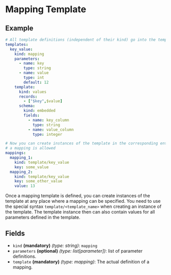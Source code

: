 # Mapping Template

## Example
```yaml
# All template definitions (independent of their kind) go into the templates section
templates:
  key_value:
    kind: mapping
    parameters:
      - name: key
        type: string
      - name: value
        type: int
        default: 12
    template:
      kind: values
      records:
        - ["$key",$value]
      schema:
        kind: embedded
        fields:
          - name: key_column
            type: string
          - name: value_column
            type: integer

# Now you can create instances of the template in the corresponding entity section or at any other place where
# a mapping is allowed
mappings:
  mapping_1:
    kind: template/key_value
    key: some_value
  mapping_2:
    kind: template/key_value
    key: some_other_value
    value: 13
```

Once a mapping template is defined, you can create instances of the template at any place where a mapping can be
specified. You need to use the special syntax `template/<template_name>` when creating an instance of the template.
The template instance then can also contain values for all parameters defined in the template.


## Fields

* `kind` **(mandatory)** *(type: string)*: `mapping`
* `parameters` **(optional)** *(type: list[parameter])*: list of parameter definitions.
* `template` **(mandatory)** *(type: mapping)*: The actual definition of a mapping.
